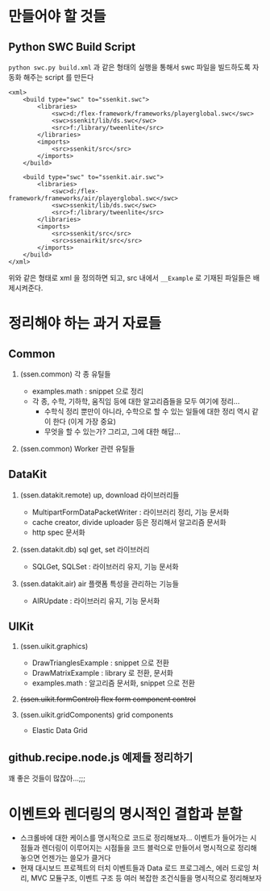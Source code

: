 # 만들어야 할 것들

## Python SWC Build Script

`python swc.py build.xml` 과 같은 형태의 실행을 통해서 swc 파일을 빌드하도록 자동화 해주는 script 를 만든다

	<xml>
		<build type="swc" to="ssenkit.swc">
			<libraries>
				<swc>d:/flex-framework/frameworks/playerglobal.swc</swc>
				<swc>ssenkit/lib/ds.swc</swc>
				<src>f:/library/tweenlite</src>
			</libraries>
			<imports>
				<src>ssenkit/src</src>
			</imports>
		</build>
		
		<build type="swc" to="ssenkit.air.swc">
			<libraries>
				<swc>d:/flex-framework/frameworks/air/playerglobal.swc</swc>
				<swc>ssenkit/lib/ds.swc</swc>
				<src>f:/library/tweenlite</src>
			</libraries>
			<imports>
				<src>ssenkit/src</src>
				<src>ssenairkit/src</src>
			</imports>
		</build>
	</xml> 
	
위와 같은 형태로 xml 을 정의하면 되고, src 내에서 `__Example` 로 기재된 파일들은 배제시켜준다.

# 정리해야 하는 과거 자료들

## Common

1. (ssen.common) 각 종 유틸들
	- examples.math : snippet 으로 정리
	- 각 종, 수학, 기하학, 움직임 등에 대한 알고리즘들을 모두 여기에 정리... 
		- 수학식 정리 뿐만이 아니라, 수학으로 할 수 있는 일들에 대한 정리 역시 같이 한다 (이게 가장 중요)
		- 무엇을 할 수 있는가? 그리고, 그에 대한 해답... 

1. (ssen.common) Worker 관련 유틸들

## DataKit

1. (ssen.datakit.remote) up, download 라이브러리들
	- MultipartFormDataPacketWriter : 라이브러리 정리, 기능 문서화
	- cache creator, divide uploader 등은 정리해서 알고리즘 문서화
	- http spec 문서화

1. (ssen.datakit.db) sql get, set 라이브러리
	- SQLGet, SQLSet : 라이브러리 유지, 기능 문서화 

1. (ssen.datakit.air) air 플랫폼 특성을 관리하는 기능들
	- AIRUpdate : 라이브러리 유지, 기능 문서화

## UIKit
1. (ssen.uikit.graphics)
	- DrawTrianglesExample : snippet 으로 전환
	- DrawMatrixExample : library 로 전환, 문서화 
	- examples.math : 알고리즘 문서화, snippet 으로 전환

1. <del>(ssen.uikit.formControl) flex form component control</del>
1. (ssen.uikit.gridComponents) grid components
	- Elastic Data Grid
	
## github.recipe.node.js 예제들 정리하기

꽤 좋은 것들이 많잖아...;;;

# 이벤트와 렌더링의 명시적인 결합과 분할

- 스크롤바에 대한 케이스를 명시적으로 코드로 정리해보자… 이벤트가 들어가는 시점들과 렌더링이 이루어지는 시점들을 코드 블럭으로 만들어서 명시적으로 정리해놓으면 언젠가는 쓸모가 클거다
- 현재 대시보드 프로젝트의 터치 이벤트들과 Data 로드 프로그레스, 에러 드로잉 처리, MVC 모듈구조, 이벤트 구조 등 여러 복잡한 조건식들을 명시적으로 정리해보자
